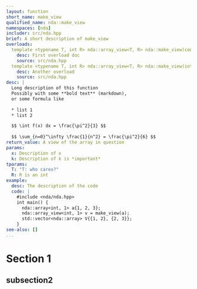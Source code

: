 ```yaml
---
layout: function
short_name: make_view
qualified_name: nda::make_view
namespaces: [nda]
includer: src/nda.hpp
brief: A short description of make_view
overloads:
  template <typename T, int R> nda::array_view<T, R> nda::make_view(const nda::array<T, R> & x):
    desc: First overload doc
    source: src/nda.hpp
  template <typename T, int R> nda::array_view<T, R> nda::make_view(int k, const nda::array<T, R> & x):
    desc: Another overload
    source: src/nda.hpp
desc: |
  Long description of this function
  Possibly with some **bold text** (markdown), 
  or some formula like 
 
  * list 1
  * list 2

  $$ \int f(x) dx = \frac{\pi^2}{3} $$
  
  $$ \sum_{n=0}^\infty \frac{1}{n^2} = \frac{\pi^2}{6} $$
return_value: A view of the array in question
params:
  x: Description of x
  k: Description of k is *important*
tparams:
  T: "T: who carex?"
  R: R is an int
example:
  desc: The description of the code
  code: |
    #include <nda/nda.hpp>
    int main() {
      nda::array<int, 1> a{1, 2, 3};
      nda::array_view<int, 1> v = make_view(a);
      std::vector<nda::array> V{{1, 2}, {2, 3}};
    }
see-also: []
...
```



# Section 1
## subsection2 
